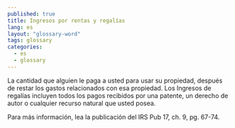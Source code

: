```yaml
---
published: true
title: Ingresos por rentas y regalías
lang: es
layout: "glossary-word"
tags: glossary
categories:
  - es
  - glossary
---
```


La cantidad que alguien le paga a usted para usar su propiedad, después de restar los gastos relacionados con esa propiedad. Los Ingresos de regalías incluyen todos los pagos recibidos por una patente, un derecho de autor o cualquier recurso natural que usted posea.

Para más información, lea la publicación del IRS Pub 17, ch. 9, pg. 67-74.
